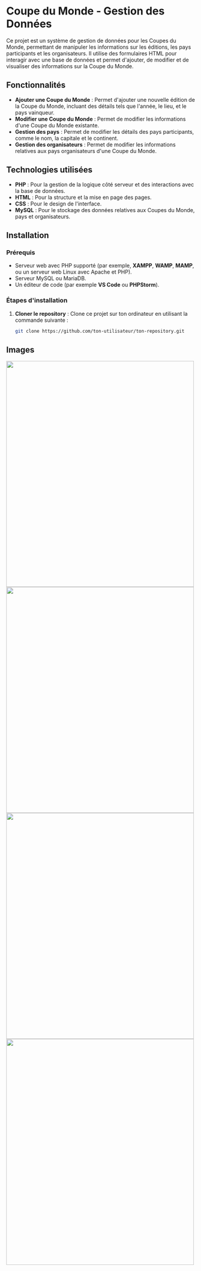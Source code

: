 # Coupe du Monde - Gestion des Données

Ce projet est un système de gestion de données pour les Coupes du Monde, permettant de manipuler les informations sur les éditions, les pays participants et les organisateurs. Il utilise des formulaires HTML pour interagir avec une base de données et permet d'ajouter, de modifier et de visualiser des informations sur la Coupe du Monde.

## Fonctionnalités

- **Ajouter une Coupe du Monde** : Permet d'ajouter une nouvelle édition de la Coupe du Monde, incluant des détails tels que l'année, le lieu, et le pays vainqueur.
- **Modifier une Coupe du Monde** : Permet de modifier les informations d'une Coupe du Monde existante.
- **Gestion des pays** : Permet de modifier les détails des pays participants, comme le nom, la capitale et le continent.
- **Gestion des organisateurs** : Permet de modifier les informations relatives aux pays organisateurs d'une Coupe du Monde.

## Technologies utilisées

- **PHP** : Pour la gestion de la logique côté serveur et des interactions avec la base de données.
- **HTML** : Pour la structure et la mise en page des pages.
- **CSS** : Pour le design de l'interface.
- **MySQL** : Pour le stockage des données relatives aux Coupes du Monde, pays et organisateurs.

## Installation

### Prérequis

- Serveur web avec PHP supporté (par exemple, **XAMPP**, **WAMP**, **MAMP**, ou un serveur web Linux avec Apache et PHP).
- Serveur MySQL ou MariaDB.
- Un éditeur de code (par exemple **VS Code** ou **PHPStorm**).

### Étapes d'installation

1. **Cloner le repository** :
   Clone ce projet sur ton ordinateur en utilisant la commande suivante :
   ```bash
   git clone https://github.com/ton-utilisateur/ton-repository.git

## Images
<img src="image1.png" width="500" height="600" />
<img src="image2.png" width="500" height="600" />
<img src="image3.png" width="500" height="600" />
<img src="image4.png" width="500" height="600" />



